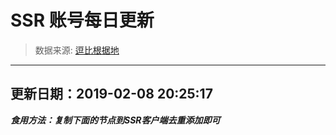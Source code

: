 # SSR 账号每日更新 
> 数据来源: [逗比根据地](https://doub.io/sszhfx/) 
----------------------------------------------
## 更新日期：2019-02-08 20:25:17 
***食用方法：复制下面的节点到SSR客户端去重添加即可***

 